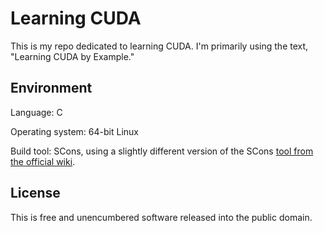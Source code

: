 # Learning CUDA

This is my repo dedicated to learning CUDA. I'm primarily using the text, "Learning CUDA by Example."

## Environment

Language: C

Operating system: 64-bit Linux 

Build tool: SCons, using a slightly different version of the SCons [tool from the official wiki](https://bitbucket.org/scons/scons/wiki/CudaTool).

## License

This is free and unencumbered software released into the public domain.
